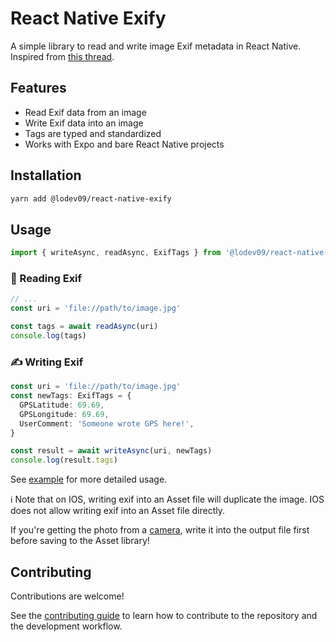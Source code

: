 # React Native Exify

A simple library to read and write image Exif metadata in React Native. Inspired from [this thread](https://github.com/mrousavy/react-native-vision-camera/issues/780).

## Features
- Read Exif data from an image
- Write Exif data into an image
- Tags are typed and standardized
- Works with Expo and bare React Native projects

## Installation

```sh
yarn add @lodev09/react-native-exify
```

## Usage

```ts
import { writeAsync, readAsync, ExifTags } from '@lodev09/react-native-exify';
```

### 🧐 Reading Exif
```ts
// ...
const uri = 'file://path/to/image.jpg'

const tags = await readAsync(uri)
console.log(tags)
```

### ✍️ Writing Exif
```ts
const uri = 'file://path/to/image.jpg'
const newTags: ExifTags = {
  GPSLatitude: 69.69,
  GPSLongitude: 69.69,
  UserComment: 'Someone wrote GPS here!',
}

const result = await writeAsync(uri, newTags)
console.log(result.tags)
```

See [example](example) for more detailed usage.

ℹ️ Note that on IOS, writing exif into an Asset file will duplicate the image. IOS does not allow writing exif into an Asset file directly.

If you're getting the photo from a [camera](https://github.com/mrousavy/react-native-vision-camera/), write it into the output file first before saving to the Asset library!

## Contributing
Contributions are welcome!

See the [contributing guide](CONTRIBUTING.md) to learn how to contribute to the repository and the development workflow.
